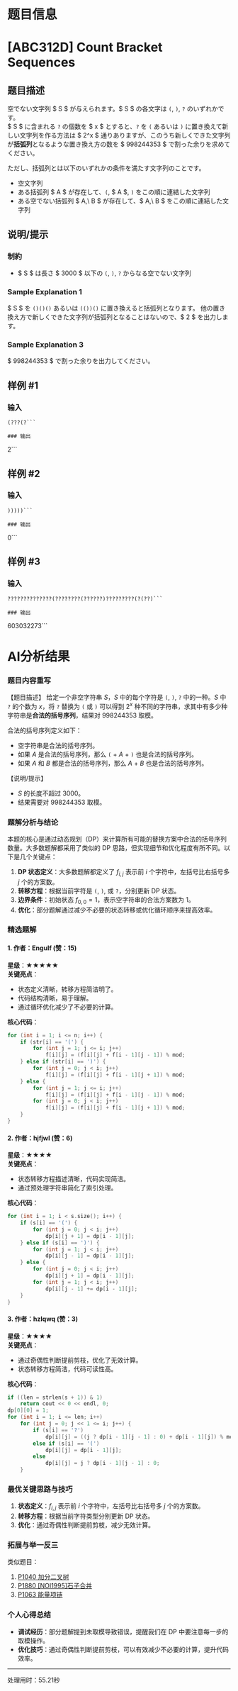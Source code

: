 # 题目信息

# [ABC312D] Count Bracket Sequences

## 题目描述

[problemUrl]: https://atcoder.jp/contests/abc312/tasks/abc312_d

空でない文字列 $ S $ が与えられます。$ S $ の各文字は `(`, `)`, `?` のいずれかです。  
 $ S $ に含まれる `?` の個数を $ x $ とすると、`?` を `(` あるいは `)` に置き換えて新しい文字列を作る方法は $ 2^x $ 通りありますが、このうち新しくできた文字列が**括弧列**となるような置き換え方の数を $ 998244353 $ で割った余りを求めてください。

ただし、括弧列とは以下のいずれかの条件を満たす文字列のことです。

- 空文字列
- ある括弧列 $ A $ が存在して、`(`, $ A $, `)` をこの順に連結した文字列
- ある空でない括弧列 $ A,\ B $ が存在して、$ A,\ B $ をこの順に連結した文字列

## 说明/提示

### 制約

- $ S $ は長さ $ 3000 $ 以下の `(`, `)`, `?` からなる空でない文字列
 
### Sample Explanation 1

$ S $ を `()()()` あるいは `(())()` に置き換えると括弧列となります。 他の置き換え方で新しくできた文字列が括弧列となることはないので、$ 2 $ を出力します。

### Sample Explanation 3

$ 998244353 $ で割った余りを出力してください。

## 样例 #1

### 输入

```
(???(?```

### 输出

```
2```

## 样例 #2

### 输入

```
)))))```

### 输出

```
0```

## 样例 #3

### 输入

```
??????????????(????????(??????)?????????(?(??)```

### 输出

```
603032273```

# AI分析结果

### 题目内容重写
【题目描述】
给定一个非空字符串 $S$，$S$ 中的每个字符是 `(`, `)`, `?` 中的一种。$S$ 中 `?` 的个数为 $x$，将 `?` 替换为 `(` 或 `)` 可以得到 $2^x$ 种不同的字符串，求其中有多少种字符串是**合法的括号序列**，结果对 $998244353$ 取模。

合法的括号序列定义如下：
- 空字符串是合法的括号序列。
- 如果 $A$ 是合法的括号序列，那么 `(` + $A$ + `)` 也是合法的括号序列。
- 如果 $A$ 和 $B$ 都是合法的括号序列，那么 $A$ + $B$ 也是合法的括号序列。

【说明/提示】
- $S$ 的长度不超过 $3000$。
- 结果需要对 $998244353$ 取模。

### 题解分析与结论
本题的核心是通过动态规划（DP）来计算所有可能的替换方案中合法的括号序列数量。大多数题解都采用了类似的 DP 思路，但实现细节和优化程度有所不同。以下是几个关键点：

1. **DP 状态定义**：大多数题解都定义了 $f_{i,j}$ 表示前 $i$ 个字符中，左括号比右括号多 $j$ 个的方案数。
2. **转移方程**：根据当前字符是 `(`, `)`, 或 `?`，分别更新 DP 状态。
3. **边界条件**：初始状态 $f_{0,0} = 1$，表示空字符串的合法方案数为 1。
4. **优化**：部分题解通过减少不必要的状态转移或优化循环顺序来提高效率。

### 精选题解
#### 1. 作者：Engulf (赞：15)
**星级**：★★★★★  
**关键亮点**：  
- 状态定义清晰，转移方程简洁明了。
- 代码结构清晰，易于理解。
- 通过循环优化减少了不必要的计算。

**核心代码**：
```cpp
for (int i = 1; i <= n; i++) {
    if (str[i] == '(') {
        for (int j = 1; j <= i; j++)
            f[i][j] = (f[i][j] + f[i - 1][j - 1]) % mod;
    } else if (str[i] == ')') {
        for (int j = 0; j < i; j++)
            f[i][j] = (f[i][j] + f[i - 1][j + 1]) % mod;
    } else {
        for (int j = 1; j <= i; j++)
            f[i][j] = (f[i][j] + f[i - 1][j - 1]) % mod;
        for (int j = 0; j < i; j++)
            f[i][j] = (f[i][j] + f[i - 1][j + 1]) % mod;
    }
}
```

#### 2. 作者：hjfjwl (赞：6)
**星级**：★★★★  
**关键亮点**：  
- 状态转移方程描述清晰，代码实现简洁。
- 通过预处理字符串简化了索引处理。

**核心代码**：
```cpp
for (int i = 1; i < s.size(); i++) {
    if (s[i] == '(') {
        for (int j = 0; j < i; j++)
            dp[i][j + 1] = dp[i - 1][j];
    } else if (s[i] == ')') {
        for (int j = 1; j < i; j++)
            dp[i][j - 1] = dp[i - 1][j];
    } else {
        for (int j = 0; j < i; j++)
            dp[i][j + 1] = dp[i - 1][j];
        for (int j = 1; j < i; j++)
            dp[i][j - 1] += dp[i - 1][j];
    }
}
```

#### 3. 作者：hzlqwq (赞：3)
**星级**：★★★★  
**关键亮点**：  
- 通过奇偶性判断提前剪枝，优化了无效计算。
- 状态转移方程简洁，代码可读性高。

**核心代码**：
```cpp
if ((len = strlen(s + 1)) & 1)
    return cout << 0 << endl, 0;
dp[0][0] = 1;
for (int i = 1; i <= len; i++)
    for (int j = 0; j << 1 <= i; j++) {
        if (s[i] == '?')
            dp[i][j] = ((j ? dp[i - 1][j - 1] : 0) + dp[i - 1][j]) % mod;
        else if (s[i] == '(')
            dp[i][j] = dp[i - 1][j];
        else
            dp[i][j] = j ? dp[i - 1][j - 1] : 0;
    }
```

### 最优关键思路与技巧
1. **状态定义**：$f_{i,j}$ 表示前 $i$ 个字符中，左括号比右括号多 $j$ 个的方案数。
2. **转移方程**：根据当前字符类型分别更新 DP 状态。
3. **优化**：通过奇偶性判断提前剪枝，减少无效计算。

### 拓展与举一反三
类似题目：
1. [P1040 加分二叉树](https://www.luogu.com.cn/problem/P1040)
2. [P1880 [NOI1995]石子合并](https://www.luogu.com.cn/problem/P1880)
3. [P1063 能量项链](https://www.luogu.com.cn/problem/P1063)

### 个人心得总结
- **调试经历**：部分题解提到未取模导致错误，提醒我们在 DP 中要注意每一步的取模操作。
- **优化技巧**：通过奇偶性判断提前剪枝，可以有效减少不必要的计算，提升代码效率。

---
处理用时：55.21秒